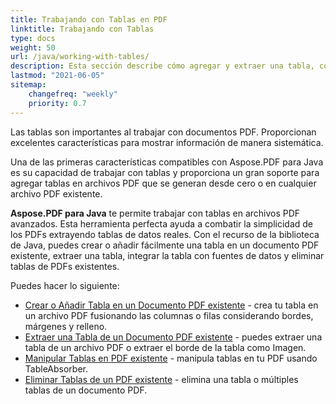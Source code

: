 ```yaml
---
title: Trabajando con Tablas en PDF 
linktitle: Trabajando con Tablas
type: docs
weight: 50
url: /java/working-with-tables/
description: Esta sección describe cómo agregar y extraer una tabla, cómo manipular e integrar una tabla usando la biblioteca Java.
lastmod: "2021-06-05"
sitemap:
    changefreq: "weekly"
    priority: 0.7
---
```


Las tablas son importantes al trabajar con documentos PDF. Proporcionan excelentes características para mostrar información de manera sistemática.

Una de las primeras características compatibles con Aspose.PDF para Java es su capacidad de trabajar con tablas y proporciona un gran soporte para agregar tablas en archivos PDF que se generan desde cero o en cualquier archivo PDF existente.

**Aspose.PDF para Java** te permite trabajar con tablas en archivos PDF avanzados.
 Esta herramienta perfecta ayuda a combatir la simplicidad de los PDFs extrayendo tablas de datos reales. Con el recurso de la biblioteca de Java, puedes crear o añadir fácilmente una tabla en un documento PDF existente, extraer una tabla, integrar la tabla con fuentes de datos y eliminar tablas de PDFs existentes.

Puedes hacer lo siguiente:

- [Crear o Añadir Tabla en un Documento PDF existente](/pdf/java/add-table-in-existing-pdf-document/) - crea tu tabla en un archivo PDF fusionando las columnas o filas considerando bordes, márgenes y relleno.
- [Extraer una Tabla de un Documento PDF existente](/pdf/java/extract-table-from-existing-pdf-document/) - puedes extraer una tabla de un archivo PDF o extraer el borde de la tabla como Imagen.
- [Manipular Tablas en PDF existente](/pdf/java/manipulate-tables-in-existing-pdf/) - manipula tablas en tu PDF usando TableAbsorber.
- [Eliminar Tablas de un PDF existente](/pdf/java/remove-tables-from-existing-pdf/) - elimina una tabla o múltiples tablas de un documento PDF.